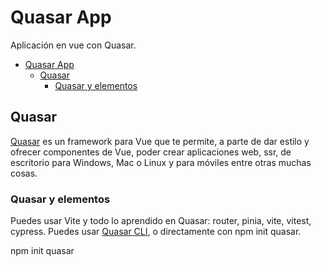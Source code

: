 # Quasar App

Aplicación en vue con Quasar.

- [Quasar App](#quasar-app)
  - [Quasar](#quasar)
    - [Quasar y elementos](#quasar-y-elementos)

## Quasar
[Quasar](https://quasar.dev/) es un framework para Vue que te permite, a parte de dar estilo y ofrecer componentes de Vue, poder crear aplicaciones web, ssr, de escritorio para Windows, Mac o Linux y para móviles entre otras muchas cosas.

### Quasar y elementos
Puedes usar Vite y todo lo aprendido en Quasar: router, pinia, vite, vitest, cypress. Puedes usar [Quasar CLI](https://quasar.dev/start/quasar-cli), o directamente con npm init quasar.

npm init quasar